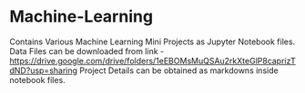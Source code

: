 # Machine-Learning
Contains Various Machine Learning Mini Projects as Jupyter Notebook files.
Data Files can be downloaded from link - https://drive.google.com/drive/folders/1eEBOMsMuQSAu2rkXteGlP8caprizTdND?usp=sharing
Project Details can be obtained as markdowns inside notebook files.
